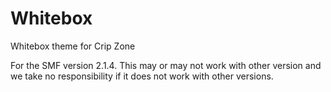 # Whitebox
Whitebox theme for Crip Zone

For the SMF version 2.1.4. This may or may not work with other version and we take no responsibility if it does not work with other versions.
